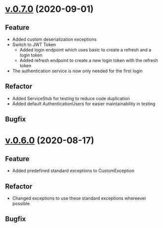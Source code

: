 # [v.0.7.0](https://github.com/upb-uc4/University-Credits-4.0/compare/authentication-v0.6.0...authentication-v0.7.0) (2020-09-01)
## Feature
 - Added custom deserialization exceptions
 - Switch to JWT Token
    - Added login endpoint which uses basic to create a refresh and a login token
    - Added refresh endpoint to create a new login token with the refresh token
 - The authentication service is now only needed for the first login 
## Refactor
 - Added ServiceStub for testing to reduce code duplication
 - Added default AuthenticationUsers for easier maintainability in testing
## Bugfix

# [v.0.6.0](https://github.com/upb-uc4/University-Credits-4.0/compare/v0.5.0...authentication-v0.6.0) (2020-08-17)
## Feature
 - Added predefined standard exceptions to CustomException
## Refactor
 - Changed exceptions to use these standard exceptions whereever possible
## Bugfix
 
